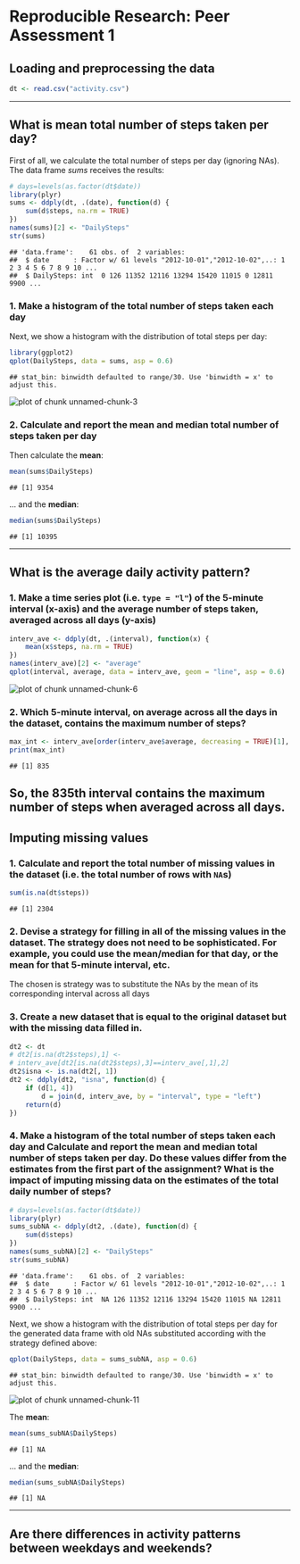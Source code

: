 # Reproducible Research: Peer Assessment 1





## Loading and preprocessing the data


```r
dt <- read.csv("activity.csv")
```

--------


## What is mean total number of steps taken per day?

First of all, we calculate the total number of steps per day (ignoring NAs). The data frame *sums* receives the results:

```r
# days=levels(as.factor(dt$date))
library(plyr)
sums <- ddply(dt, .(date), function(d) {
    sum(d$steps, na.rm = TRUE)
})
names(sums)[2] <- "DailySteps"
str(sums)
```

```
## 'data.frame':	61 obs. of  2 variables:
##  $ date      : Factor w/ 61 levels "2012-10-01","2012-10-02",..: 1 2 3 4 5 6 7 8 9 10 ...
##  $ DailySteps: int  0 126 11352 12116 13294 15420 11015 0 12811 9900 ...
```


### 1. Make a histogram of the total number of steps taken each day
Next, we show a histogram with the distribution of total steps per day:

```r
library(ggplot2)
qplot(DailySteps, data = sums, asp = 0.6)
```

```
## stat_bin: binwidth defaulted to range/30. Use 'binwidth = x' to adjust this.
```

![plot of chunk unnamed-chunk-3](figure/unnamed-chunk-3.png) 


### 2. Calculate and report the **mean** and **median** total number of steps taken per day

Then calculate the **mean**:

```r
mean(sums$DailySteps)
```

```
## [1] 9354
```


... and the **median**:

```r
median(sums$DailySteps)
```

```
## [1] 10395
```

-----


## What is the average daily activity pattern?

### 1. Make a time series plot (i.e. `type = "l"`) of the 5-minute interval (x-axis) and the average number of steps taken, averaged across all days (y-axis)


```r
interv_ave <- ddply(dt, .(interval), function(x) {
    mean(x$steps, na.rm = TRUE)
})
names(interv_ave)[2] <- "average"
qplot(interval, average, data = interv_ave, geom = "line", asp = 0.6)
```

![plot of chunk unnamed-chunk-6](figure/unnamed-chunk-6.png) 


### 2. Which 5-minute interval, on average across all the days in the dataset, contains the maximum number of steps?


```r
max_int <- interv_ave[order(interv_ave$average, decreasing = TRUE)[1], 1]
print(max_int)
```

```
## [1] 835
```


So, the  835th interval contains the maximum number of steps when averaged across all days.
------


## Imputing missing values

### 1. Calculate and report the total number of missing values in the dataset (i.e. the total number of rows with `NA`s)

```r
sum(is.na(dt$steps))
```

```
## [1] 2304
```


### 2. Devise a strategy for filling in all of the missing values in the dataset. The strategy does not need to be sophisticated. For example, you could use the mean/median for that day, or the mean for that 5-minute interval, etc.
The chosen is strategy was to substitute the NAs by the mean of its corresponding interval across all days

### 3. Create a new dataset that is equal to the original dataset but with the missing data filled in.


```r
dt2 <- dt
# dt2[is.na(dt2$steps),1] <-
# interv_ave[dt2[is.na(dt2$steps),3]==interv_ave[,1],2]
dt2$isna <- is.na(dt2[, 1])
dt2 <- ddply(dt2, "isna", function(d) {
    if (d[1, 4]) 
        d = join(d, interv_ave, by = "interval", type = "left")
    return(d)
})
```


### 4. Make a histogram of the total number of steps taken each day and Calculate and report the **mean** and **median** total number of steps taken per day. Do these values differ from the estimates from the first part of the assignment? What is the impact of imputing missing data on the estimates of the total daily number of steps?


```r
# days=levels(as.factor(dt$date))
library(plyr)
sums_subNA <- ddply(dt2, .(date), function(d) {
    sum(d$steps)
})
names(sums_subNA)[2] <- "DailySteps"
str(sums_subNA)
```

```
## 'data.frame':	61 obs. of  2 variables:
##  $ date      : Factor w/ 61 levels "2012-10-01","2012-10-02",..: 1 2 3 4 5 6 7 8 9 10 ...
##  $ DailySteps: int  NA 126 11352 12116 13294 15420 11015 NA 12811 9900 ...
```

Next, we show a histogram with the distribution of total steps per day for the generated data frame with old NAs substituted according with the strategy defined above:

```r
qplot(DailySteps, data = sums_subNA, asp = 0.6)
```

```
## stat_bin: binwidth defaulted to range/30. Use 'binwidth = x' to adjust this.
```

![plot of chunk unnamed-chunk-11](figure/unnamed-chunk-11.png) 


The **mean**:

```r
mean(sums_subNA$DailySteps)
```

```
## [1] NA
```


... and the **median**:

```r
median(sums_subNA$DailySteps)
```

```
## [1] NA
```

------


## Are there differences in activity patterns between weekdays and weekends?
